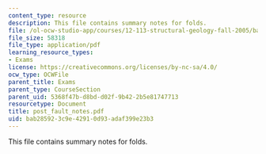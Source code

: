 ```yaml
---
content_type: resource
description: This file contains summary notes for folds.
file: /ol-ocw-studio-app/courses/12-113-structural-geology-fall-2005/bab285923c9e42910d93adaf399e23b3_post_fault_notes.pdf
file_size: 58318
file_type: application/pdf
learning_resource_types:
- Exams
license: https://creativecommons.org/licenses/by-nc-sa/4.0/
ocw_type: OCWFile
parent_title: Exams
parent_type: CourseSection
parent_uid: 5368f47b-d8bd-d02f-9b42-2b5e81747713
resourcetype: Document
title: post_fault_notes.pdf
uid: bab28592-3c9e-4291-0d93-adaf399e23b3
---
```

This file contains summary notes for folds.
